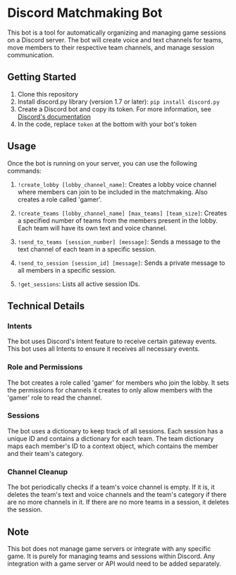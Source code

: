 # Discord Matchmaking Bot

This bot is a tool for automatically organizing and managing game sessions on a Discord server. The bot will create voice and text channels for teams, move members to their respective team channels, and manage session communication.

## Getting Started

1. Clone this repository
2. Install discord.py library (version 1.7 or later): `pip install discord.py`
3. Create a Discord bot and copy its token. For more information, see [Discord's documentation](https://discord.com/developers/docs/intro)
4. In the code, replace `token` at the bottom with your bot's token

## Usage

Once the bot is running on your server, you can use the following commands:

1. `!create_lobby [lobby_channel_name]`: Creates a lobby voice channel where members can join to be included in the matchmaking. Also creates a role called 'gamer'.

2. `!create_teams [lobby_channel_name] [max_teams] [team_size]`: Creates a specified number of teams from the members present in the lobby. Each team will have its own text and voice channel.

3. `!send_to_teams [session_number] [message]`: Sends a message to the text channel of each team in a specific session.

4. `!send_to_session [session_id] [message]`: Sends a private message to all members in a specific session.

5. `!get_sessions`: Lists all active session IDs.

## Technical Details

### Intents

The bot uses Discord's Intent feature to receive certain gateway events. This bot uses all Intents to ensure it receives all necessary events.

### Role and Permissions

The bot creates a role called 'gamer' for members who join the lobby. It sets the permissions for channels it creates to only allow members with the 'gamer' role to read the channel.

### Sessions

The bot uses a dictionary to keep track of all sessions. Each session has a unique ID and contains a dictionary for each team. The team dictionary maps each member's ID to a context object, which contains the member and their team's category.

### Channel Cleanup

The bot periodically checks if a team's voice channel is empty. If it is, it deletes the team's text and voice channels and the team's category if there are no more channels in it. If there are no more teams in a session, it deletes the session.

## Note

This bot does not manage game servers or integrate with any specific game. It is purely for managing teams and sessions within Discord. Any integration with a game server or API would need to be added separately.

